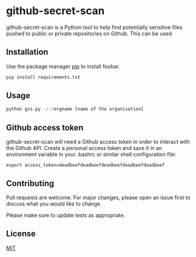 # github-secret-scan

github-secret-scan is a Python tool to help find potentially sensitive files pushed to public or private repositories on Github. This can be used

## Installation

Use the package manager [pip](https://pip.pypa.io/en/stable/) to install foobar.

```bash
pip install requirements.txt
```

## Usage

```python
python gss.py -/-/orgname [name of the organisation]

```

## Github access token
github-secret-scan will need a Github access token in order to interact with the Github API. Create a personal access token and save it in an environment variable in your .bashrc or similar shell configuration file:

```
export access_token=deadbeefdeadbeefdeadbeefdeadbeefdeadbeef
```

## Contributing
Pull requests are welcome. For major changes, please open an issue first to discuss what you would like to change.

Please make sure to update tests as appropriate.

## License
[MIT](https://choosealicense.com/licenses/mit/)
